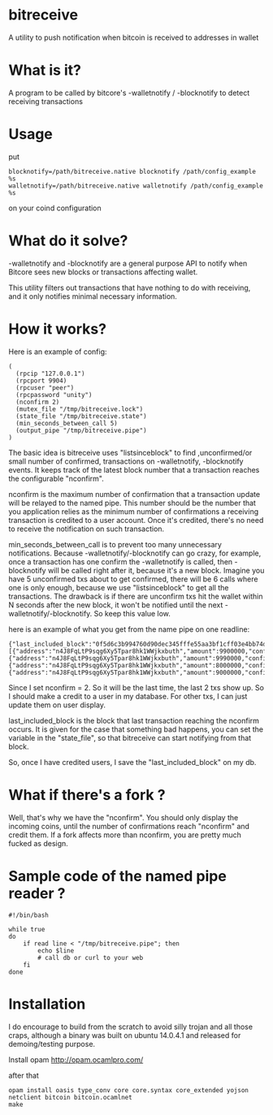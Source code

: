 bitreceive
==========

A utility to push notification when bitcoin is received to addresses in wallet


What is it?
===========

A program to be called by bitcore's -walletnotify / -blocknotify to detect receiving transactions


Usage
====

put

```
blocknotify=/path/bitreceive.native blocknotify /path/config_example %s
walletnotify=/path/bitreceive.native walletnotify /path/config_example %s
```

on your coind configuration


What do it solve?
===================

-walletnotify and -blocknotify are a general purpose API to notify when Bitcore sees new blocks or transactions affecting wallet.

This utility filters out transactions that have nothing to do with receiving, and it only notifies minimal necessary information.


How it works?
=================================
Here is an example of config:

```
( 
  (rpcip "127.0.0.1")
  (rpcport 9904)
  (rpcuser "peer")
  (rpcpassword "unity")
  (nconfirm 2)
  (mutex_file "/tmp/bitreceive.lock")
  (state_file "/tmp/bitreceive.state")
  (min_seconds_between_call 5)
  (output_pipe "/tmp/bitreceive.pipe")
)
```

The basic idea is bitreceive uses "listsinceblock" to find ,unconfirmed/or small number of confirmed, transactions on -walletnotify, -blocknotify events.
It keeps track of the latest block number that a transaction reaches the configurable "nconfirm".

nconfirm is the maximum number of confirmation that a transaction update will be relayed to the named pipe. This number should be
the number that you application relies as the minimum number of confirmations a receiving transaction is credited to a user account.
Once it's credited, there's no need to receive the notification on such transaction.

min_seconds_between_call is to prevent too many unnecessary notifications. Because -walletnotify/-blocknotify can go crazy, for example,
once a transaction has one confirm the -walletnotify is called, then -blocknotify will be called right after it,
because it's a new block. Imagine you have 5 unconfirmed txs about to get confirmed, there will be 6 calls where one is only enough,
because we use "listsinceblock" to get all the transactions. The drawback is if there are unconfirm txs hit the wallet within N seconds
after the new block, it won't be notified until the next -walletnotify/-blocknotify. So keep this value low.

here is an example of what you get from the name pipe on one readline:

```
{"last_included_block":"0f5d6c3b994760d90dec345fffe55aa3bf1cff03e4bb74db40b710e26e53b703","incoming":[{"address":"n4J8FqLtP9sqg6Xy5Tpar8hk1WWjkxbuth","amount":9900000,"confirmations":0},{"address":"n4J8FqLtP9sqg6Xy5Tpar8hk1WWjkxbuth","amount":9990000,"confirmations":1},{"address":"n4J8FqLtP9sqg6Xy5Tpar8hk1WWjkxbuth","amount":8000000,"confirmations":2},{"address":"n4J8FqLtP9sqg6Xy5Tpar8hk1WWjkxbuth","amount":9000000,"confirmations":2}]}
```

Since I set nconfirm = 2. So it will be the last time, the last 2 txs show up. So I should make a credit to a user in my database. For other txs, I can just update them on user display.

last_included_block is the block that last transaction reaching the nconfirm occurs. It is given for the case that something bad happens, you can set the variable in the "state_file",
so that bitreceive can start notifying from that block.

So, once I have credited users, I save the "last_included_block" on my db.


What if there's a fork ?
========================

Well, that's why we have the "nconfirm". You should only display the incoming coins, until the number of confirmations reach "nconfirm" and credit them. If a fork affects more than nconfirm,
you are pretty much fucked as design.


Sample code of the named pipe reader ?
======================================

```
#!/bin/bash

while true
do
    if read line < "/tmp/bitreceive.pipe"; then
        echo $line
        # call db or curl to your web
    fi
done
```

Installation
============

I do encourage to build from the scratch to avoid silly trojan and all those craps, although a binary was built on ubuntu 14.0.4.1 and released for demoing/testing purpose.

Install opam
http://opam.ocamlpro.com/

after that

```
opam install oasis type_conv core core.syntax core_extended yojson netclient bitcoin bitcoin.ocamlnet
make
```
